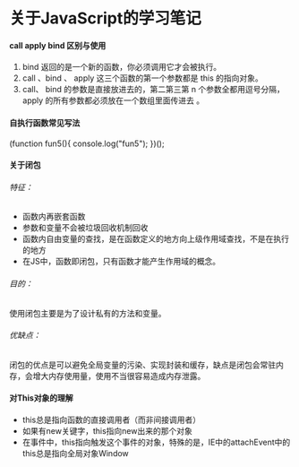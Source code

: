 # 关于JavaScript的学习笔记

#### call apply bind 区别与使用
1. bind 返回的是一个新的函数，你必须调用它才会被执行。
2. call 、bind 、 apply 这三个函数的第一个参数都是 this 的指向对象。
3. call、 bind 的参数是直接放进去的，第二第三第 n 个参数全都用逗号分隔，apply 的所有参数都必须放在一个数组里面传进去 。

#### 自执行函数常见写法
(function fun5(){
        console.log("fun5");
   })();
   
#### 关于闭包
###### 特征：
- 函数内再嵌套函数
- 参数和变量不会被垃圾回收机制回收
- 函数内自由变量的查找，是在函数定义的地方向上级作用域查找，不是在执行的地方
- 在JS中，函数即闭包，只有函数才能产生作用域的概念。
###### 目的：
使用闭包主要是为了设计私有的方法和变量。
###### 优缺点：
闭包的优点是可以避免全局变量的污染、实现封装和缓存，缺点是闭包会常驻内存，会增大内存使用量，使用不当很容易造成内存泄露。

#### 对This对象的理解
- this总是指向函数的直接调用者（而非间接调用者）
- 如果有new关键字，this指向new出来的那个对象
- 在事件中，this指向触发这个事件的对象，特殊的是，IE中的attachEvent中的this总是指向全局对象Window